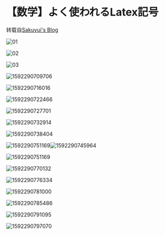# 【数学】よく使われるLatex記号

转载自[Sakuyui's Blog](http://sakuyui.cn/2021/09/11/%E3%80%90%E6%95%B0%E5%AD%A6%E3%80%91%E3%82%88%E3%81%8F%E4%BD%BF%E3%82%8F%E3%82%8C%E3%82%8BLatex%E8%A8%98%E5%8F%B7/)

![01](LaTeX-MathFormula.assets/01.png)

![02](LaTeX-MathFormula.assets/02-16678085040091.png)

![03](LaTeX-MathFormula.assets/03.png)

![1592290709706](LaTeX-MathFormula.assets/1592290709706.png)

![1592290716016](LaTeX-MathFormula.assets/1592290716016.png)

![1592290722466](LaTeX-MathFormula.assets/1592290722466.png)

![1592290727701](LaTeX-MathFormula.assets/1592290727701.png)

![1592290732914](LaTeX-MathFormula.assets/1592290732914.png)

![1592290738404](LaTeX-MathFormula.assets/1592290738404.png)

![1592290751169](../../1592290751169.png)![1592290745964](LaTeX-MathFormula.assets/1592290745964.png)

![1592290751169](LaTeX-MathFormula.assets/1592290751169-16678087828102.png)

![1592290770132](LaTeX-MathFormula.assets/1592290770132.png)

![1592290776334](LaTeX-MathFormula.assets/1592290776334.png)

![1592290781000](LaTeX-MathFormula.assets/1592290781000.png)

![1592290785486](LaTeX-MathFormula.assets/1592290785486.png)

![1592290791095](LaTeX-MathFormula.assets/1592290791095.png)

![1592290797070](LaTeX-MathFormula.assets/1592290797070.png)